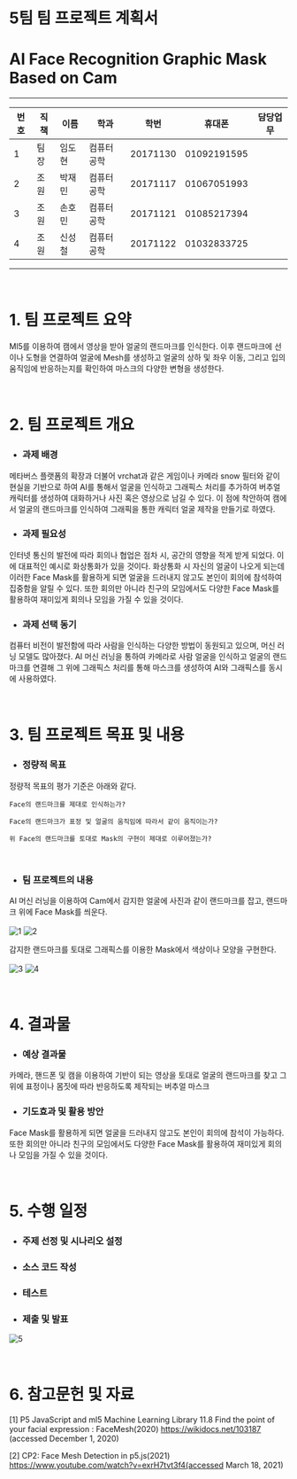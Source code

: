 # 5팀 팀 프로젝트 계획서
# AI Face Recognition Graphic Mask Based on Cam
<hr/>

|번호|직책|이름|학과|학번|휴대폰|담당업무|
|---|---|---|---|---|---|---|
|1|팀장|임도현|컴퓨터공학|20171130|01092191595||
|2|조원|박재민|컴퓨터공학|20171117|01067051993||
|3|조원|손호민|컴퓨터공학|20171121|01085217394||
|4|조원|신성철|컴퓨터공학|20171122|01032833725||
<hr/><br>

# 1. 팀 프로젝트 요약
 Ml5를 이용하여 캠에서 영상을 받아 얼굴의 랜드마크를 인식한다. 이후 랜드마크에 선이나 도형을 연결하여 얼굴에 Mesh를 생성하고 얼굴의 상하 및 좌우 이동, 그리고 입의 움직임에 반응하는지를 확인하여 마스크의 다양한 변형을 생성한다.

<br>

# 2. 팀 프로젝트 개요
* <h3>과제 배경

 메타버스 플랫폼의 확장과 더불어 vrchat과 같은 게임이나 카메라 snow 필터와 같이 현실을 기반으로 하여 AI를 통해서 얼굴을 인식하고 그래픽스 처리를 추가하여 버추얼 캐릭터를 생성하여 대화하거나 사진 혹은 영상으로 남길 수 있다. 이 점에 착안하여 캠에서 얼굴의 랜드마크를 인식하여 그래픽을 통한 캐릭터 얼굴 제작을 만들기로 하였다.

* <h3>과제 필요성

 인터넷 통신의 발전에 따라 회의나 협업은 점차 시, 공간의 영향을 적게 받게 되었다. 이에 대표적인 예시로 화상통화가 있을 것이다. 화상통화 시 자신의 얼굴이 나오게 되는데 이러한 Face Mask를 활용하게 되면 얼굴을 드러내지 않고도 본인이 회의에 참석하여 집중함을 알릴 수 있다. 또한 회의만 아니라 친구의 모임에서도 다양한 Face Mask를 활용하여 재미있게 회의나 모임을 가질 수 있을 것이다.

* <h3>과제 선택 동기

 컴퓨터 비전이 발전함에 따라 사람을 인식하는 다양한 방법이 동원되고 있으며, 머신 러닝 모델도 많아졌다. AI 머신 러닝을 통하여 카메라로 사람 얼굴을 인식하고 얼굴의 랜드마크를 연결해 그 위에 그래픽스 처리를 통해 마스크를 생성하여 AI와 그래픽스를 동시에 사용하였다.

<br>

# 3. 팀 프로젝트 목표 및 내용

* <h3>정량적 목표

정량적 목표의 평가 기준은 아래와 같다.

    Face의 랜드마크를 제대로 인식하는가?

    Face의 랜드마크가 표정 및 얼굴의 움직임에 따라서 같이 움직이는가?

    위 Face의 랜드마크를 토대로 Mask의 구현이 제대로 이루어졌는가?

<br>

* <h3>팀 프로젝트의 내용

AI 머신 러닝을 이용하여 Cam에서 감지한 얼굴에 사진과 같이 랜드마크를 잡고, 랜드마크 위에 Face Mask를 씌운다.<br><br>
![1](https://user-images.githubusercontent.com/62460178/168822201-5f58b58e-7049-4df6-b1c6-e2b287f8abf1.png)
![2](https://user-images.githubusercontent.com/62460178/168822222-10525423-27a2-47fc-91ec-e7b25d4c0cb5.png)
<br>

감지한 랜드마크를 토대로 그래픽스를 이용한 Mask에서 색상이나 모양을 구현한다.<br><br>
![3](https://user-images.githubusercontent.com/62460178/168823061-c3dce1f1-3a83-4727-95c2-b6180d9ba55c.png)
![4](https://user-images.githubusercontent.com/62460178/168823073-8fa03bdc-8513-4367-bd7b-417da574666c.png)

<br>

# 4. 결과물

* <h3>예상 결과물
카메라, 핸드폰 및 캠을 이용하여 기반이 되는 영상을 토대로 얼굴의 랜드마크를 찾고 그 위에 표정이나 몸짓에 따라 반응하도록 제작되는 버추얼 마스크

* <h3>기도효과 및 활용 방안
Face Mask를 활용하게 되면 얼굴을 드러내지 않고도 본인이 회의에 참석이 가능하다. 또한 회의만 아니라 친구의 모임에서도 다양한 Face Mask를 활용하여 재미있게 회의나 모임을 가질 수 있을 것이다.

<br>

# 5. 수행 일정

* <h3>주제 선정 및 시나리오 설정

* <h3>소스 코드 작성

* <h3>테스트

* <h3>제출 및 발표

![5](https://user-images.githubusercontent.com/62460178/168825265-c2fb735e-67bc-4a48-bb64-efba78eeaa31.png)

<br>

# 6. 참고문헌 및 자료

[1] P5 JavaScript and ml5 Machine Learning Library 11.8 Find the point of your facial expression : FaceMesh(2020) https://wikidocs.net/103187 (accessed December 1, 2020)

[2] CP2: Face Mesh Detection in p5.js(2021) https://www.youtube.com/watch?v=exrH7tvt3f4(accessed March 18, 2021)